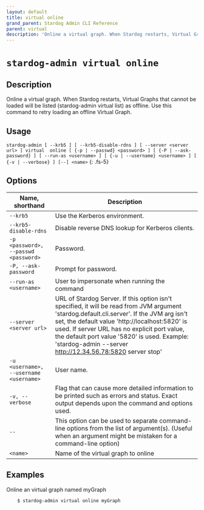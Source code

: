 ```yaml
---
layout: default
title: virtual online
grand_parent: Stardog Admin CLI Reference
parent: virtual
description: 'Online a virtual graph. When Stardog restarts, Virtual Graphs that cannot be loaded will be listed (stardog-admin virtual list) as offline. Use this command to retry loading an offline Virtual Graph.'
---
```


#  `stardog-admin virtual online` 
## Description
Online a virtual graph. When Stardog restarts, Virtual Graphs that cannot be loaded will be listed (stardog-admin virtual list) as offline. Use this command to retry loading an offline Virtual Graph.<br>
## Usage
`stardog-admin [ --krb5 ] [ --krb5-disable-rdns ] [ --server <server url> ] virtual  online [ {-p | --passwd} <password> ] [ {-P | --ask-password} ] [ --run-as <username> ] [ {-u | --username} <username> ] [ {-v | --verbose} ] [--] <name>`
{: .fs-5}
## Options

Name, shorthand | Description 
---|---
`--krb5` | Use the Kerberos environment.
`--krb5-disable-rdns` | Disable reverse DNS lookup for Kerberos clients.
`-p <password>, --passwd <password>` | Password.
`-P, --ask-password` | Prompt for password.
`--run-as <username>` | User to impersonate when running the command
`--server <server url>` | URL of Stardog Server. If this option isn't specified, it will be read from JVM argument 'stardog.default.cli.server'. If the JVM arg isn't set, the default value 'http://localhost:5820' is used. If server URL has no explicit port value, the default port value '5820' is used.  Example: 'stardog-admin --server http://12.34.56.78:5820 server stop' 
`-u <username>, --username <username>` | User name.
`-v, --verbose` | Flag that can cause more detailed information to be printed such as errors and status. Exact output depends upon the command and options used.
`--` | This option can be used to separate command-line options from the list of argument(s). (Useful when an argument might be mistaken for a command-line option)
`<name>` | Name of the virtual graph to online

## Examples
Online an virtual graph named myGraph
```bash
    $ stardog-admin virtual online myGraph
```

